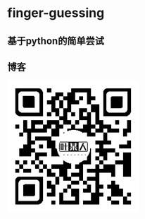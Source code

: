 # finger-guessing
## 基于python的简单尝试
## 博客
![博客](https://github.com/YeSomeone/python-CloudAtlas/blob/master/%E5%8D%9A%E5%AE%A2.png)
